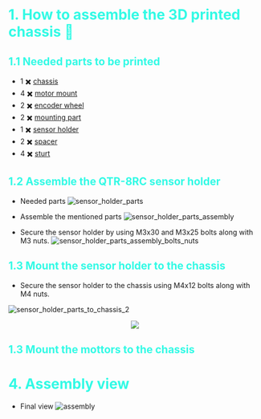 #  <span style="color: #32FAE5"> 1. How to assemble the 3D printed chassis :rocket:</span> 

## <span style="color: #32FAE5">1.1 Needed parts to be printed</span> 


- 1 :heavy_multiplication_x: [chassis](https://github.com/OpenMOBot/3DModels/blob/17b4ab84576b85b1f8e65cfbf05c9b37ba42eddf/design_stl/chassis/chassis.STL) <br />
- 4 :heavy_multiplication_x: [motor mount](https://github.com/OpenMOBot/3DModels/blob/17b4ab84576b85b1f8e65cfbf05c9b37ba42eddf/design_stl/chassis/motor_mount.STL) <br />
- 2 :heavy_multiplication_x: [encoder wheel](https://github.com/OpenMOBot/3DModels/blob/17b4ab84576b85b1f8e65cfbf05c9b37ba42eddf/design_stl/encoder_wheels/encoder_wheel_v4_20.STL) <br />
- 2 :heavy_multiplication_x: [mounting part](https://github.com/OpenMOBot/3DModels/blob/17b4ab84576b85b1f8e65cfbf05c9b37ba42eddf/design_stl/sensor_holder/mounting_part.STL) <br />
- 1 :heavy_multiplication_x: [sensor holder](https://github.com/OpenMOBot/3DModels/blob/17b4ab84576b85b1f8e65cfbf05c9b37ba42eddf/design_stl/sensor_holder/sensor_holder.STL) <br /> 
- 2 :heavy_multiplication_x: [spacer](https://github.com/OpenMOBot/3DModels/blob/17b4ab84576b85b1f8e65cfbf05c9b37ba42eddf/design_stl/sensor_holder/spacer.STL) <br />
- 4 :heavy_multiplication_x: [sturt](https://github.com/OpenMOBot/3DModels/blob/17b4ab84576b85b1f8e65cfbf05c9b37ba42eddf/design_stl/sensor_holder/sturt.STL) <br />

## <span style="color: #32FAE5">1.2 Assemble the QTR-8RC sensor holder</span>

- Needed parts
![sensor_holder_parts](https://github.com/OpenMOBot/3DModels/assets/32581471/4c08ad8f-513b-45fd-a6af-38c9cd338a62)

- Assemble the mentioned parts
![sensor_holder_parts_assembly](https://github.com/OpenMOBot/3DModels/assets/32581471/59e62713-499b-461b-bb93-b0357e33ba33)

- Secure the sensor holder by using M3x30 and M3x25 bolts along with M3 nuts.
![sensor_holder_parts_assembly_bolts_nuts](https://github.com/OpenMOBot/3DModels/assets/32581471/fbc18f4c-f51a-4dfd-ba43-5c3f3e4e6b47)

## <span style="color: #32FAE5">1.3 Mount the sensor holder to the chassis</span>

- Secure the sensor holder to the chassis using M4x12 bolts along with M4 nuts.

![sensor_holder_parts_to_chassis_2](https://github.com/OpenMOBot/3DModels/assets/32581471/735e28e3-288c-464c-8375-00782eec02f2)


<p align="center">
    <img src="https://github.com/OpenMOBot/3DModels/assets/32581471/843714fd-dccd-4654-8c05-c862468858b3" >
</p>


## <span style="color: #32FAE5">1.3 Mount the mottors to the chassis</span>


# <span style="color: #32FAE5">4. Assembly view </span>
- Final view
![assembly](https://github.com/OpenMOBot/3DModels/assets/32581471/4196ec15-6460-4487-aede-a9ffc5f75b8b)